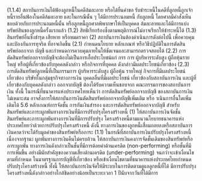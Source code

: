 (1.1.4) สถาบันการเงินได้ฟ้องลูกหนี้ในคดีล้มละลาย หรือได้ยื่นคำขอ
รับชำระหนี้ในคดีที่ลูกหนี้ถูกเจ้าหนี้รายอื่นฟ้องในคดีล้มละลาย และในกรณีนั้น ๆ ได้มีการประนอมหนี้
กับลูกหนี้ โดยศาลมีคำสั่งเห็นชอบด้วยกับการประนอมหนี้นั้น หรือลูกหนี้ถูกศาลพิพากษาให้เป็นบุคคล
ล้มละลายและได้มีการแบ่งทรัพย์สินของลูกหนี้ครั้งแรกแล้ว
(1.2) สิทธิเรียกร้องซึ่งตามพฤติการณ์ไม่อาจเรียกให้ชำระหนี้ได้
(1.3) สินทรัพย์อื่นซึ่งชำรุด เสียหาย หรือหมดราคา
(2) สถาบันการเงินต้องดำเนินการดังต่อไปนี้ เพื่อควบคุมและป้องกันการทุจริต
ที่อาจเกิดขึ้น
(2.1) กำหนดนโยบาย หลักเกณฑ์ หรือวิธีปฏิบัติในการตัดสินทรัพย์ออกจาก
บัญชี และกำหนดการควบคุมภายในให้ชัดเจนและสามารถตรวจสอบได้
(2.2) การตัดสินทรัพย์ออกจากบัญชีจะต้องไม่เป็นการเอื้อประโยชน์แก่
กรร การ ผู้บริหารระดับสูง ผู้ถือหุ้นรายใหญ่ หรือผู้ที่เกี่ยวข้องกับบุคคลดังกล่าว หรือกิจการที่บุคคล
ดังกล่าวมีผลประโยชน์เกี่ยวข้อง
(2.3) การตัดสินทรัพย์ลูกหนี้ที่เป็นกรรมการ ผู้บริหารระดับสูง ผู้ถือหุ้น
รายใหญ่ กิจการที่มีผลประโยชน์เกี่ยวข้อง บริษัทในกลุ่มธุรกิจทางการเงิน บุคคลอื่นที่มีผลประโยชน์
เกี่ยวข้องกับสถาบันการเงิน และผู้ที่เกี่ยวข้องกับบุคคลดังกล่าว ออกจากบัญชี ต้องได้รับความเห็นชอบจาก
คณะกรรมการของสถาบันการเงิน
ทั้งนี้ ในกรณีที่ธนาคารแห่งประเทศไทยเห็นว่า การตัดสินทรัพย์ออกจากบัญชี
ของสถาบันการเงินไม่เหมาะสม อาจสั่งการให้สถาบันการเงินตัดสินทรัพย์ออกจากบัญชีเพิ่มเติม
หรือ าเนินการอื่นใดเพิ่มเติมได้
5.6 หลักเกณฑ์การจัดชั้น การกันเงินสำรอง และการตัดสินทรัพย์ออกจากบัญชี
สำหรับสินทรัพย์และภาระผูกพันทางการเงินที่มีการปรับปรุงโครงสร้างหนี้
(1) ให้สถาบันการเงินจัดชั้นสินทรัพย์และภาระผูกพันทางการเงินที่มีการปรับปรุง
โครงสร้างหนี้ตามแนวนโยบายธนาคารแห่งประเทศไทยว่าด้วยการปรับปรุงโครงสร้างหนี้ ดังนี้
ทางการเงินของลูกหนี้เสื่อมถอยลงหรือสถาบันการเงินคาดว่าจะได้รับมูลค่าของสินทรัพย์หรือภาระ
(1.1) ในกรณีที่สถาบันการเงินปรับปรุงโครงสร้างหนี้เนื่องจากฐานะ
ผูกพันทางการเงินคืนไม่ครบถ้วน ให้สถาบันการเงินคงการจัดชั้นเดิมของสินทรัพย์หรือภาระผูกพัน
ทางการเงินดังกล่าวเป็นชั้นที่มีการด้อยค่าด้านเครดิต (non-performing) หรือชั้นที่มีการเพิ่มขึ้น
อย่างมีนัยสำคัญของความเสี่ยงด้านเครดิต (under-performing) จนกว่าจะเข้าเงื่อนไขตามที่กำหนด
ในมาตรฐานการบัญชีที่เกี่ยวข้อง หรือเข้าเงื่อนไขตามที่ธนาคารแห่งประเทศไทยกำหนด
ปรับปรุงโครงสร้างหนี้
ทั้งนี้ ให้สถาบันการเงินจัดให้มีระบบในการติดตามดูแลลูกหนี้ที่ได้
มีการปรับปรุงโครงสร้างหนี้ดังกล่าวอย่างใกล้ชิดอย่างน้อยเป็นระยะเวลา 1 ปีนับจากวันที่ได้มีการ
